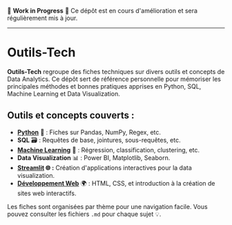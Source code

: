 🚧 **Work in Progress** 🚧
Ce dépôt est en cours d'amélioration et sera régulièrement mis à jour.

---

# Outils-Tech

**Outils-Tech** regroupe des fiches techniques sur divers outils et concepts de Data Analytics. Ce dépôt sert de référence personnelle pour mémoriser les principales méthodes et bonnes pratiques apprises en Python, SQL, Machine Learning et Data Visualization.

## Outils et concepts couverts :
- **[Python](./Python)** 🐍 : Fiches sur Pandas, NumPy, Regex, etc.
- **SQL** 🗃️ : Requêtes de base, jointures, sous-requêtes, etc.
- **[Machine Learning](./machine_learning/data/README.md)** 🤖 : Régression, classification, clustering, etc.
- **Data Visualization** 📊 : Power BI, Matplotlib, Seaborn. 
- **[Streamlit](./Streamlit) 🌐 :** Création d'applications interactives pour la data visualization.
- **[Développement Web](./web_development)** 🌍 : HTML, CSS, et introduction à la création de sites web interactifs.

Les fiches sont organisées par thème pour une navigation facile. Vous pouvez consulter les fichiers `.md` pour chaque sujet 💡.
